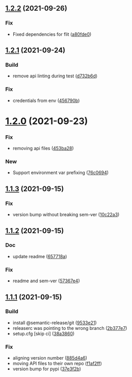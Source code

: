 ## [1.2.2](https://gitlab.com/explody/tin/compare/v1.2.1...v1.2.2) (2021-09-26)


### Fix

* Fixed dependencies for flit ([a80fde0](https://gitlab.com/explody/tin/commit/a80fde095cd34bb59846fe42282649b37593ecaa))

## [1.2.1](https://gitlab.com/explody/tin/compare/v1.2.0...v1.2.1) (2021-09-24)


### Build

* remove api linting during test ([d732b6d](https://gitlab.com/explody/tin/commit/d732b6db3676afa5398d41edc4b5189ca68bc992))

### Fix

* credentials from env ([456790b](https://gitlab.com/explody/tin/commit/456790b130bd445e75d96eae1c8968d21ab967e2))

# [1.2.0](https://gitlab.com/explody/tin/compare/v1.1.3...v1.2.0) (2021-09-23)


### Fix

* removing api files ([453ba28](https://gitlab.com/explody/tin/commit/453ba281e90f9a3619619b6fa4f69844a8216955))

### New

* Support environment var prefixing ([76c0694](https://gitlab.com/explody/tin/commit/76c0694513741cd4a4a231e028f55010b788b1e5))

## [1.1.3](https://gitlab.com/explody/tin/compare/v1.1.2...v1.1.3) (2021-09-15)


### Fix

* version bump without breaking sem-ver ([10c22a3](https://gitlab.com/explody/tin/commit/10c22a398d1dc63cdf5e1357bd8e884a562f2e49))

## [1.1.2](https://gitlab.com/explody/tin/compare/v1.1.1...v1.1.2) (2021-09-15)


### Doc

* update readme ([657718a](https://gitlab.com/explody/tin/commit/657718a9210e4dc825d9585c8595944437e4569f))

### Fix

* readme and sem-ver ([57367e4](https://gitlab.com/explody/tin/commit/57367e45e238ea55e705239d1bc88e53c40df164))

## [1.1.1](https://gitlab.com/explody/tin/compare/v1.1.0...v1.1.1) (2021-09-15)


### Build

* install @semantic-release/git ([9533e21](https://gitlab.com/explody/tin/commit/9533e2125f57e38ac0f4f2518c4371709e481a4a))
* releaserc was pointing to the wrong branch ([2b377e7](https://gitlab.com/explody/tin/commit/2b377e7ebbc627a5edf264f4b458e0e044239e6b))
* setup.cfg [skip ci] ([38a3860](https://gitlab.com/explody/tin/commit/38a386022d6003cfdcc3ea7a8fccdcab87e2286c))

### Fix

* aligning version number ([885d4a6](https://gitlab.com/explody/tin/commit/885d4a64abe749e7d86bdc4bd83f95b5c3e7f2ea))
* moving API files to their own repo ([f1af2ff](https://gitlab.com/explody/tin/commit/f1af2ffec5a778389f30b6442d7df2c75dfca63e))
* version bump for pypi ([37e3f2b](https://gitlab.com/explody/tin/commit/37e3f2baf9192f0db06ccd1d709a9a2e736eff2c))
